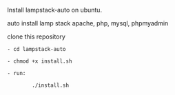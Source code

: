 Install lampstack-auto on ubuntu.

auto install lamp stack apache, php, mysql, phpmyadmin

clone this repository

	- cd lampstack-auto
	
	- chmod +x install.sh
	
	- run:
	
			./install.sh
